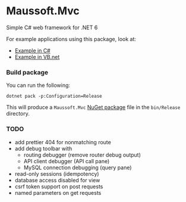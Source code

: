 # Maussoft.Mvc

Simple C# web framework for .NET 6

For example applications using this package, look at:

- [Example in C#](https://github.com/maussoft/mvc-example-cs)
- [Example in VB.net](https://github.com/maussoft/mvc-example-vb)

### Build package

You can run the following:

    dotnet pack -p:Configuration=Release
    
This will produce a `Maussoft.Mvc` [NuGet package](https://www.nuget.org/packages/Maussoft.Mvc/0.9.2) file in the `bin/Release` directory.

### TODO

- add prettier 404 for nonmatching route 
- add debug toolbar with
  - routing debugger (remove router debug output)
  - API client debugger (API call pane)
  - MySQL connection debugging (query pane)
- read-only sessions (idempotency)
- database access disabled for view
- csrf token support on post requests
- named parameters on get requests
